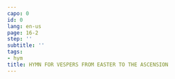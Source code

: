 ```yaml
---
capo: 0
id: 0
lang: en-us
page: 16-2
step: ''
subtitle: ''
tags:
- hym
title: HYMN FOR VESPERS FROM EASTER TO THE ASCENSION
---
```

